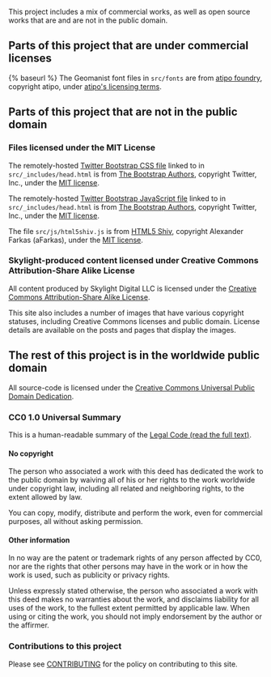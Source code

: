 This project includes a mix of commercial works, as well as open source works that are and are not in the public domain.

## Parts of this project that are under commercial licenses
{% baseurl %}
The Geomanist font files in `src/fonts` are from [atipo foundry](http://atipofoundry.com/fonts/geomanist), copyright atipo, under [atipo's licensing terms](http://atipofoundry.com/license).

## Parts of this project that are not in the public domain

### Files licensed under the MIT License

The remotely-hosted [Twitter Bootstrap CSS file](https://maxcdn.bootstrapcdn.com/bootstrap/4.0.0-alpha.6/css/bootstrap.min.css) linked to in `src/_includes/head.html` is from [The Bootstrap Authors](http://getbootstrap.com/), copyright Twitter, Inc., under the [MIT license](https://github.com/twbs/bootstrap/blob/v4-dev/LICENSE).

The remotely-hosted [Twitter Bootstrap JavaScript file](https://maxcdn.bootstrapcdn.com/bootstrap/4.0.0-alpha.6/js/bootstrap.min.js) linked to in `src/_includes/head.html` is from [The Bootstrap Authors](http://getbootstrap.com/), copyright Twitter, Inc., under the [MIT license](https://github.com/twbs/bootstrap/blob/v4-dev/LICENSE).

The file `src/js/html5shiv.js` is from [HTML5 Shiv](https://github.com/afarkas/html5shiv), copyright Alexander Farkas (aFarkas), under the [MIT license](https://github.com/aFarkas/html5shiv/blob/master/MIT%20and%20GPL2%20licenses.md).

### Skylight-produced content licensed under Creative Commons Attribution-Share Alike License

All content produced by Skylight Digital LLC is licensed under the [Creative Commons Attribution-Share Alike License](https://creativecommons.org/licenses/by-sa/4.0/).

This site also includes a number of images that have various copyright statuses,
including Creative Commons licenses and public domain. License details are
available on the posts and pages that display the images.

## The rest of this project is in the worldwide public domain

All source-code is licensed under the [Creative Commons Universal Public Domain
Dedication](https://creativecommons.org/publicdomain/zero/1.0/).

### CC0 1.0 Universal Summary

This is a human-readable summary of the [Legal Code (read the full
text)](https://creativecommons.org/publicdomain/zero/1.0/legalcode).

#### No copyright

The person who associated a work with this deed has dedicated the work to the
public domain by waiving all of his or her rights to the work worldwide under
copyright law, including all related and neighboring rights, to the extent
allowed by law.

You can copy, modify, distribute and perform the work, even for commercial
purposes, all without asking permission.

#### Other information

In no way are the patent or trademark rights of any person affected by CC0,
nor are the rights that other persons may have in the work or in how the work
is used, such as publicity or privacy rights.

Unless expressly stated otherwise, the person who associated a work with this
deed makes no warranties about the work, and disclaims liability for all uses
of the work, to the fullest extent permitted by applicable law. When using or
citing the work, you should not imply endorsement by the author or the
affirmer.

### Contributions to this project

Please see [CONTRIBUTING](CONTRIBUTING.md) for the policy on contributing to this site.
